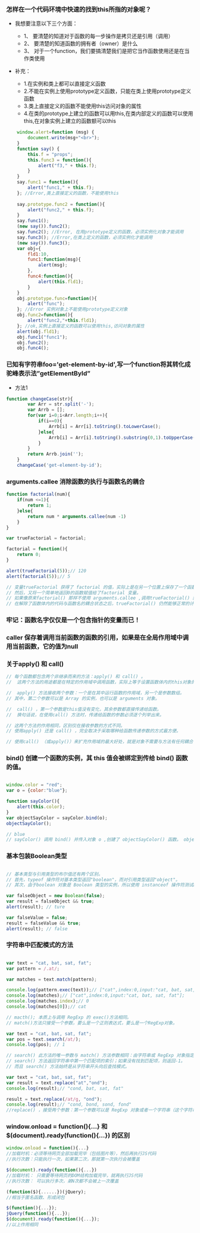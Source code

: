 ### 怎样在一个代码环境中快速的找到this所指的对象呢？
* 我想要注意以下三个方面： 
	* 1、 要清楚的知道对于函数的每一步操作是拷贝还是引用（调用） 
	* 2、 要清楚的知道函数的拥有者（owner）是什么 
	* 3、 对于一个function，我们要搞清楚我们是把它当作函数使用还是在当作类使用 

* 补充： 
	* 1.在实例和类上都可以直接定义函数 
	* 2.不能在实例上使用prototype定义函数，只能在类上使用prototype定义函数 
	* 3.类上直接定义的函数不能使用this访问对象的属性 
	* 4.在类的prototype上建立的函数可以用this,在类内部定义的函数可以使用this,在对象实例上建立的函数额可以this 
```javascript
	window.alert=function (msg) { 
		document.write(msg+"<br>"); 
	} 
	function say() { 
		this.f = "props"; 
		this.func3 = function(){
			alert("f3," + this.f);
		} 
	} 
	say.func1 = function(){
		alert("func1," + this.f);
	}; //Error,类上直接定义的函数，不能使用this 
	
	say.prototype.func2 = function(){
		alert("func2," + this.f);
	} 
	say.func1(); 
	(new say()).func2(); 
	say.func2(); //Error, 在用prototype定义的函数，必须实例化对象才能调用 
	say.func3(); //Error,在类上定义的函数，必须实例化才能调用 
	(new say()).func3(); 
	var obj={ 
		fld1:10, 
		func1:function(msg){
			alert(msg);
		}, 
		func4:function(){
			alert(this.fld1);
		} 
	} 
	obj.prototype.func=function(){
		alert("func");
	}; //Error 实例对象上不能使用prototype定义对象 
	obj.func2=function(){
		alert("func2,"+this.fld1);
	}; //ok,实例上直接定义的函数可以使用this,访问对象的属性
	alert(obj.fld1); 
	obj.func1("func1"); 
	obj.func2(); 
	obj.func4(); 

```

### 已知有字符串foo='get-element-by-id',写一个function将其转化成驼峰表示法”getElementById”
- 方法1
```javascript
function changeCase(str){
		var Arr = str.split('-');
		var Arrb = [];
		for(var i=0;i<Arr.length;i++){
			if(i==0){
				Arrb[i] = Arr[i].toString().toLowerCase();
			}else{
				Arrb[i] = Arr[i].toString().substring(0,1).toUpperCase()+ Arr[i].toString().substring(1).toLowerCase();
			}
		}
		return Arrb.join('');
	}
	changeCase('get-element-by-id');

```


### arguments.callee 消除函数的执行与函数名的耦合
```javascript
function factorial(num){
	if(num <=1){
		return 1;
	}else{
		return num * arguments.callee(num -1)
	}
}

var trueFactorial = factorial;

factorial = function(){
	return 0;
}

alert(trueFactorial(5));// 120
alert(factorial(5));// 5

// 变量trueFactorial 获得了 factorial 的值，实际上是在另一个位置上保存了一个函数的指针。
// 然后，又将一个简单地返回0的函数赋值给了factorial 变量。
// 如果像原来factorial() 那样不使用 arguments.callee ,调用trueFactorial() 就会返回0.
// 在解除了函数体内的代码与函数名的耦合状态之后，trueFactorial() 仍然能够正常的计算阶乘；至于factorial(),它现在只是一个返回0的函数。

```



### 牢记：函数名字仅仅是一个包含指针的变量而已！



### caller 保存着调用当前函数的函数的引用，如果是在全局作用域中调用当前函数，它的值为null



### 关于apply() 和 call()
```javascript
// 每个函数都包含两个非继承而来的方法：apply() 和 call() 。
//  这两个方法的用途都是在特定的作用域中调用函数，实际上等于设置函数体内的this对象的值。

//  apply() 方法接收两个参数：一个是在其中运行函数的作用域，另一个是参数数组。
// 其中，第二个参数可以是 Array 的实例，也可以是 arguments 对象。

//  call() ，第一个参数是this值没有变化，其余参数都直接传递给函数。
//  换句话说，在使用call() 方法时，传递给函数的参数必须逐个列举出来。

// 这两个方法的作用相同，区别仅在接收参数的方式不同。
// 使用apply() 还是 call() ，完全取决于采取哪种给函数传递参数的方式最方便。

// 使用call() （或apply()）来扩充作用域的最大好处，就是对象不需要与方法有任何耦合关系。

```



###  bind() 创建一个函数的实例，其 this 值会被绑定到传给 bind() 函数的值。
```javascript

window.color = "red";
var o = {color:"blue"};

function sayColor(){
	alert(this.color);
}
var objectSayColor = sayColor.bind(o);
objectSayColor();

// blue 
// sayColor() 调用 bind() 并传入对象 o ,创建了 objectSayColor() 函数。 objectSayColor() 函数的 this 值等于 o,因此即使是在全局作用域中调用这个函数，也会看到"blue"。

```



###  基本包装Boolean类型
```javascript

// 基本类型与引用类型的布尔值还有两个区别。 
// 首先，typeof 操作符对基本类型返回"boolean"，而对引用类型返回"object"。 
// 其次，由于boolean 对象是 Boolean 类型的实例，所以使用 instanceof 操作符测试Boolean 对象会返回true，而测试基本类型的布尔值则返回false。 

var falseObject = new Boolean(false);
var result = falseObject && true;
alert(result); // ture 

var falseValue = false;
result = falseValue && true;
alert(result); // false 

```


###  字符串中匹配模式的方法
```javascript

var text = "cat, bat, sat, fat";
var pattern = /.at/;

var matches = text.match(pattern);

console.log(pattern.exec(text));// ["cat",index:0,input:"cat, bat, sat, fat"]; 
console.log(matches);// ["cat",index:0,input:"cat, bat, sat, fat"]; 
console.log(matches.index);// 0 
console.log(matches[0]);// cat 

// macth(); 本质上与调用 RegExp 的 exec()方法相同。
// match()方法只接受一个参数，要么是一个正则表达式，要么是一个RegExp对象。

var text = "cat, bat, sat, fat";
var pos = text.search(/at/);
console.log(pos); // 1 

// search() 此方法的唯一参数与 match() 方法参数相同：由字符串或 RegExp 对象指定的一个正则表达式。 
// search() 方法返回字符串中第一个匹配项的索引；如果没有找到匹配项，则返回-1。 
// 而且 search() 方法始终是从字符串开头向后查找模式。 

var text = "cat, bat, sat, fat";
var result = text.replace("at","ond");
console.log(result);// "cond, bat, sat, fat" 

result = text.replace(/at/g, "ond");
console.log(result);// "cond, bond, sond, fond" 
//replace() ，接受两个参数：第一个参数可以是 RegExp 对象或者一个字符串（这个字符串不会被转换成）

```


###  window.onload = function(){...} 和 $(document).ready(function(){...}) 的区别
```javascript
window.onload = function(){...}
//加载时机：必须等待网页全部加载完毕（包括图片等），然后再执行JS代码
//执行次数：只能执行一次，如果第二次，那就第一次执行会被覆盖

$(document).ready(function(){...})
//加载时机： 只需要等待网页的DOM结构加载完毕，就再执行JS代码
//执行次数： 可以执行多次，弟N次都不会被上一次覆盖

(function($){......})(jQuery); 
//相当于匿名函数、形成闭包

$(function(){...}); 
jQuery(function(){...}); 
$(document).ready(function(){...});
//以上作用相同

```


